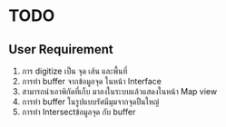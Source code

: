# TODO
## User Requirement
1. การ digitize เป็น จุด เส้น และพื้นที่ 
2. การทำ buffer จากข้อมูลจุด ในหน้า Interface
3. สามารถนำเอาพิกัดที่เก็บ มาลงในระบบแล้วแสดงในหน้า Map view
4. การทำ buffer ในรูปแบบรัศมีมุมจากจุดปืนใหญ่
5. การทำ Intersectข้อมูลจุด กับ buffer

